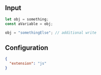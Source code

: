 
## Input
```javascript input
let obj = something;
const aVariable = obj;

obj = "somethingElse"; // additional write
```

## Configuration
```json configuration
{
  "extension": "js"
}
```
